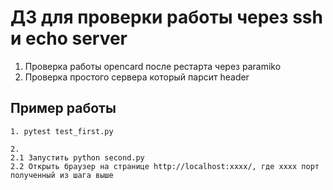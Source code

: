 # ДЗ для проверки работы через ssh и echo server
1. Проверка работы opencard после рестарта через paramiko
2. Проверка простого сервера который парсит header

## Пример работы
```
1. pytest test_first.py
```
```
2. 
2.1 Запустить python second.py
2.2 Открыть браузер на странице http://localhost:xxxx/, где xxxx порт полученный из шага выше

```